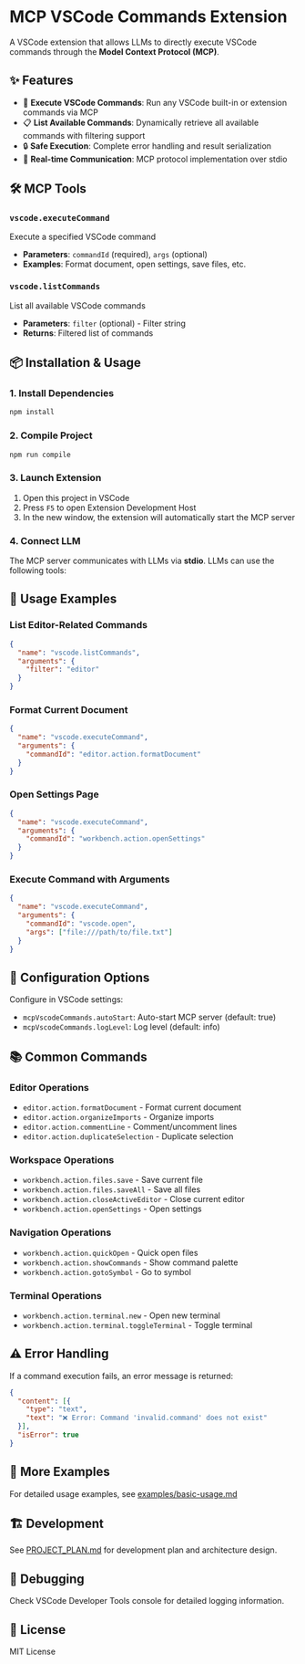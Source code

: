 # MCP VSCode Commands Extension

A VSCode extension that allows LLMs to directly execute VSCode commands through the **Model Context Protocol (MCP)**.

## ✨ Features

- 🔧 **Execute VSCode Commands**: Run any VSCode built-in or extension commands via MCP
- 📋 **List Available Commands**: Dynamically retrieve all available commands with filtering support
- 🔒 **Safe Execution**: Complete error handling and result serialization
- 🚀 **Real-time Communication**: MCP protocol implementation over stdio

## 🛠️ MCP Tools

### `vscode.executeCommand`
Execute a specified VSCode command
- **Parameters**: `commandId` (required), `args` (optional)
- **Examples**: Format document, open settings, save files, etc.

### `vscode.listCommands`  
List all available VSCode commands
- **Parameters**: `filter` (optional) - Filter string
- **Returns**: Filtered list of commands

## 📦 Installation & Usage

### 1. Install Dependencies
```bash
npm install
```

### 2. Compile Project
```bash
npm run compile
```

### 3. Launch Extension
1. Open this project in VSCode
2. Press `F5` to open Extension Development Host
3. In the new window, the extension will automatically start the MCP server

### 4. Connect LLM
The MCP server communicates with LLMs via **stdio**. LLMs can use the following tools:

## 🎯 Usage Examples

### List Editor-Related Commands
```json
{
  "name": "vscode.listCommands",
  "arguments": {
    "filter": "editor"
  }
}
```

### Format Current Document
```json
{
  "name": "vscode.executeCommand",
  "arguments": {
    "commandId": "editor.action.formatDocument"
  }
}
```

### Open Settings Page
```json
{
  "name": "vscode.executeCommand", 
  "arguments": {
    "commandId": "workbench.action.openSettings"
  }
}
```

### Execute Command with Arguments
```json
{
  "name": "vscode.executeCommand",
  "arguments": {
    "commandId": "vscode.open",
    "args": ["file:///path/to/file.txt"]
  }
}
```

## 🔧 Configuration Options

Configure in VSCode settings:
- `mcpVscodeCommands.autoStart`: Auto-start MCP server (default: true)
- `mcpVscodeCommands.logLevel`: Log level (default: info)

## 📚 Common Commands

### Editor Operations
- `editor.action.formatDocument` - Format current document
- `editor.action.organizeImports` - Organize imports
- `editor.action.commentLine` - Comment/uncomment lines
- `editor.action.duplicateSelection` - Duplicate selection

### Workspace Operations
- `workbench.action.files.save` - Save current file
- `workbench.action.files.saveAll` - Save all files
- `workbench.action.closeActiveEditor` - Close current editor
- `workbench.action.openSettings` - Open settings

### Navigation Operations
- `workbench.action.quickOpen` - Quick open files
- `workbench.action.showCommands` - Show command palette
- `workbench.action.gotoSymbol` - Go to symbol

### Terminal Operations
- `workbench.action.terminal.new` - Open new terminal
- `workbench.action.terminal.toggleTerminal` - Toggle terminal

## ⚠️ Error Handling

If a command execution fails, an error message is returned:

```json
{
  "content": [{
    "type": "text", 
    "text": "❌ Error: Command 'invalid.command' does not exist"
  }],
  "isError": true
}
```

## 📖 More Examples

For detailed usage examples, see [examples/basic-usage.md](./examples/basic-usage.md)

## 🏗️ Development

See [PROJECT_PLAN.md](./PROJECT_PLAN.md) for development plan and architecture design.

## 🐛 Debugging

Check VSCode Developer Tools console for detailed logging information.

## 📝 License

MIT License
